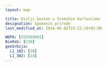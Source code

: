 ```yaml
---
layout: map

title: Divlji kesten u Sremskim Karlovcima
designation: Spomenik prirode
last_modified_at: 2018-06-02T23:12:19+02:00

WDPA: [555589001]
BioRaS: [239]
geoSrbija:
  L1_182: [38]
  L1_302: [14]
---
```

